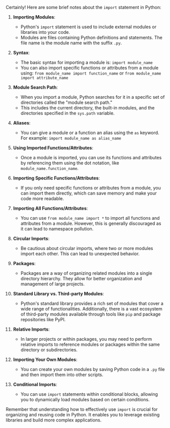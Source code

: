 Certainly! Here are some brief notes about the `import` statement in Python:

1. **Importing Modules**:
   - Python's `import` statement is used to include external modules or libraries into your code.
   - Modules are files containing Python definitions and statements. The file name is the module name with the suffix `.py`.

2. **Syntax**:
   - The basic syntax for importing a module is: `import module_name`
   - You can also import specific functions or attributes from a module using: `from module_name import function_name` or `from module_name import attribute_name`

3. **Module Search Path**:
   - When you import a module, Python searches for it in a specific set of directories called the "module search path."
   - This includes the current directory, the built-in modules, and the directories specified in the `sys.path` variable.

4. **Aliases**:
   - You can give a module or a function an alias using the `as` keyword. For example: `import module_name as alias_name`

5. **Using Imported Functions/Attributes**:
   - Once a module is imported, you can use its functions and attributes by referencing them using the dot notation, like `module_name.function_name`.

6. **Importing Specific Functions/Attributes**:
   - If you only need specific functions or attributes from a module, you can import them directly, which can save memory and make your code more readable.

7. **Importing All Functions/Attributes**:
   - You can use `from module_name import *` to import all functions and attributes from a module. However, this is generally discouraged as it can lead to namespace pollution.

8. **Circular Imports**:
   - Be cautious about circular imports, where two or more modules import each other. This can lead to unexpected behavior.

9. **Packages**:
   - Packages are a way of organizing related modules into a single directory hierarchy. They allow for better organization and management of large projects.

10. **Standard Library vs. Third-party Modules**:
    - Python's standard library provides a rich set of modules that cover a wide range of functionalities. Additionally, there is a vast ecosystem of third-party modules available through tools like `pip` and package repositories like PyPI.

11. **Relative Imports**:
    - In larger projects or within packages, you may need to perform relative imports to reference modules or packages within the same directory or subdirectories.

12. **Importing Your Own Modules**:
    - You can create your own modules by saving Python code in a `.py` file and then import them into other scripts.

13. **Conditional Imports**:
    - You can use `import` statements within conditional blocks, allowing you to dynamically load modules based on certain conditions.

Remember that understanding how to effectively use `import` is crucial for organizing and reusing code in Python. It enables you to leverage existing libraries and build more complex applications.
